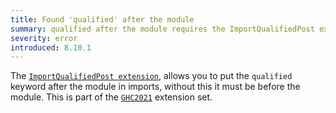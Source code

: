 ```yaml
---
title: Found 'qualified' after the module
summary: qualified after the module requires the ImportQualifiedPost extension.
severity: error
introduced: 8.10.1
---
```


The [`ImportQualifiedPost extension`](https://ghc.gitlab.haskell.org/ghc/doc/users_guide/exts/import_qualified_post.html),
allows you to put the `qualified` keyword after the module in imports, without
this it must be before the module.
This is part of the [`GHC2021`](https://ghc.gitlab.haskell.org/ghc/doc/users_guide/exts/control.html#extension-GHC2021)
extension set.
